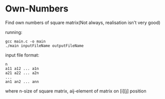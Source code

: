 # Own-Numbers
Find own numbers of square matrix(Not always, realisation isn't very good)

running:
```
gcc main.c -o main
./main inputFileName outputFileName
```

input file format:
```
n
a11 a12 ... a1n
a21 a22 ... a2n
...
an1 an2 ... ann
```
where n-size of square matrix, aij-element of matrix on [i][j] position
